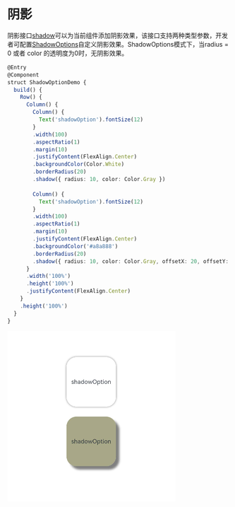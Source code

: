 # 阴影


阴影接口[shadow](../reference/arkui-ts/ts-universal-attributes-image-effect.md)可以为当前组件添加阴影效果，该接口支持两种类型参数，开发者可配置[ShadowOptions](../reference/arkui-ts/ts-universal-attributes-image-effect.md#shadowoptions对象说明)自定义阴影效果。ShadowOptions模式下，当radius = 0 或者 color 的透明度为0时，无阴影效果。



```ts
@Entry
@Component
struct ShadowOptionDemo {
  build() {
    Row() {
      Column() {
        Column() {
          Text('shadowOption').fontSize(12)
        }
        .width(100)
        .aspectRatio(1)
        .margin(10)
        .justifyContent(FlexAlign.Center)
        .backgroundColor(Color.White)
        .borderRadius(20)
        .shadow({ radius: 10, color: Color.Gray })

        Column() {
          Text('shadowOption').fontSize(12)
        }
        .width(100)
        .aspectRatio(1)
        .margin(10)
        .justifyContent(FlexAlign.Center)
        .backgroundColor('#a8a888')
        .borderRadius(20)
        .shadow({ radius: 10, color: Color.Gray, offsetX: 20, offsetY: 20 })
      }
      .width('100%')
      .height('100%')
      .justifyContent(FlexAlign.Center)
    }
    .height('100%')
  }
}
```



![zh-cn_image_0000001598502322](figures/zh-cn_image_0000001598502322.png)
